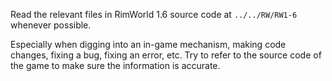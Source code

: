 Read the relevant files in RimWorld 1.6 source code at `../../RW/RW1-6` whenever possible.

Especially when digging into an in-game mechanism, making code changes, fixing a bug, fixing an error, etc. Try to refer to the source code of the game to make sure the information is accurate.